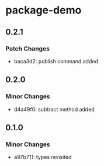 # package-demo

## 0.2.1

### Patch Changes

- baca3d2: publish command added

## 0.2.0

### Minor Changes

- d4a49f0: subtract method added

## 0.1.0

### Minor Changes

- a97b711: types revisited
